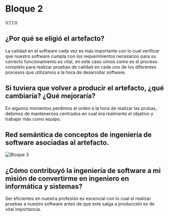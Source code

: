 
# Bloque 2

V.1.1.0

## ¿Por qué se eligió el artefacto?

La calidad en el software cada vez es más importante con lo cual verificar que nuestro software cumpla con los requerimientos necesarios para su correcto funcionamiento es vital, en este caso vimos como es el proceso completo para realizar pruebas de calidad en cada uno de los diferentes procesos que utilizamos a la hora de desarrollar software.

## Si tuviera que volver a producir el artefacto, ¿qué cambiaría? ¿Qué mejoraría?

En algunos momentos perdimos el orden a la hora de realizar las prubas, debimos de mantenernos centrados en cual era realmente el objetivo y trabajar más como equipo.

## Red semántica de conceptos de ingeniería de software asociadas al artefacto.

![Bloque 3](https://user-images.githubusercontent.com/36336260/141719255-e168e64f-2461-43fa-962d-758ab5bd7b80.png)


## ¿Cómo contribuyó la ingeniería de software a mi misión de convertirme en ingeniero en informática y sistemas?

Ser eficientes en nuestra profesión es escencial con lo cual el realizar pruebas a nuestro software antes de que este salga a producción es de vital importancia.

